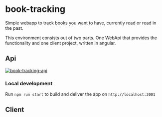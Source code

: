 # book-tracking

Simple webapp to track books you want to have, currently read or read in the past.

This environment consists out of two parts. One WebApi that provides the functionality and one client project, written in angular.


## Api

[![book-tracking-api](https://github.com/philippmos/book-tracking/actions/workflows/book-tracking-api.yml/badge.svg?branch=main)](https://github.com/philippmos/book-tracking/actions/workflows/book-tracking-api.yml)

### Local development
Run `npm run start` to build and deliver the app on `http://localhost:3001`


## Client